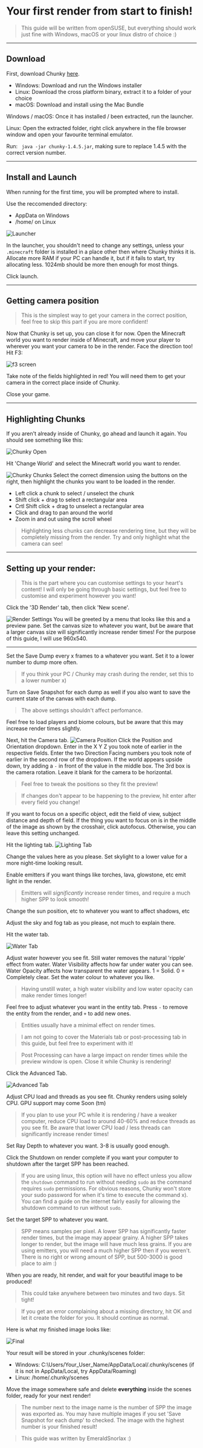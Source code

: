 Your first render from start to finish!
===
> This guide will be written from openSUSE, but everything should work just fine with Windows, macOS or your linux distro of choice :)
___

## Download

First, download Chunky [here](http://chunky.llbit.se/download.html).

- Windows: Download and run the Windows installer
- Linux: Download the cross platform binary, extract it to a folder of your choice
- macOS: Download and install using the Mac Bundle

Windows / macOS: Once it has installed / been extracted, run the launcher.

Linux: Open the extracted folder, right click anywhere in the file browser window and open your favourite terminal emulator.

Run: ```
java -jar chunky-1.4.5.jar```, making sure to replace 1.4.5 with the correct version number.

___
## Install and Launch

When running for the first time, you will be prompted where to install.

Use the reccomended directory:
- AppData on Windows
- /home/ on Linux

![Launcher](https://i.imgur.com/dCtQUKI.png)

In the launcher, you shouldn't need to change any settings, unless your `.minecraft` folder is installed in a place other then where Chunky thinks it is.
Allocate more RAM if your PC can handle it, but if it fails to start, try allocating less. 1024mb should be more then enough for most things.

Click launch.
___

## Getting camera position
> This is the simplest way to get your camera in the correct position, feel free to skip this part if you are more confident!



Now that Chunky is set up, you can close it for now.
Open the Minecraft world you want to render inside of Minecraft, and move your player to wherever you want your camera to be in the render. Face the direction too!
Hit F3:

![f3 screen](https://i.imgur.com/zKH4wp7.gif)

Take note of the fields highlighted in red!
You will need them to get your camera in the correct place inside of Chunky.

Close your game.
___
## Highlighting Chunks
If you aren't already inside of Chunky, go ahead and launch it again. You should see something like this:

![Chunky Open](https://i.imgur.com/KmqSsck.png)

Hit 'Change World' and select the Minecraft world you want to render.

![Chunky Chunks](https://i.imgur.com/RqaVU7R.png)
Select the correct dimension using the buttons on the right, then highlight the chunks you want to be loaded in the render.
- Left click a chunk to select / unselect the chunk
- Shift click + drag to select a rectangular area
- Crtl Shift click + drag to unselect a rectangular area
- Click and drag to pan around the world
- Zoom in and out using the scroll wheel

> Highlighting less chunks can decrease rendering time, but they will be completely missing from the render. Try and only highlight what the camera can see!

___
## Setting up your render:
> This is the part where you can customise settings to your heart's content! I will only be going through basic settings, but feel free to customise and experiment however you want!

Click the '3D Render' tab, then click 'New scene'.

![Render Settings](https://i.imgur.com/sYUCI3Z.png)
You will be greeted by a menu that looks like this and a preview pane.
Set the canvas size to whatever you want, but be aware that a larger canvas size will significantly increase render times!
For the purpose of this guide, I will use 960x540.
___

Set the Save Dump every x frames to a whatever you want. Set it to a lower number to dump more often. 
> If you think your PC / Chunky may crash during the render, set this to a lower number x)

Turn on Save Snapshot for each dump as well if you also want to save the current state of the canvas with each dump.

> The above settings shouldn't affect perfomance.

Feel free to load players and biome colours, but be aware that this may increase render times slightly.

Next, hit the Camera tab.
![Camera Position](https://i.imgur.com/dCCwFgX.png)
Click the Position and Orientation dropdown.
Enter in the X Y Z you took note of earlier in the respective fields.
Enter the two Direction Facing numbers you took note of earlier in the second row of the dropdown. If the world appears upside down, try adding a `-` in front of the value in the middle box.
The 3rd box is the camera rotation. Leave it blank for the camera to be horizontal.
> Feel free to tweak the positions so they fit the preview!

> If changes don't appear to be happening to the preview, hit enter after every field you change!

If you want to focus on a specific object, edit the field of view, subject distance and depth of field. If the thing you want to focus on is in the middle of the image as shown by the crosshair, click autofocus.
Otherwise, you can leave this setting unchanged.

Hit the lighting tab.
![Lighting Tab](https://i.imgur.com/NpKrSkf.png)

Change the values here as you please.
Set skylight to a lower value for a more night-time looking result.

Enable emitters if you want things like torches, lava, glowstone, etc emit light in the render.

> Emitters will *significantly* increase render times, and require a much higher SPP to look smooth!

Change the sun position, etc to whatever you want to affect shadows, etc

Adjust the sky and fog tab as you please, not much to explain there.

Hit the water tab.

![Water Tab](https://i.imgur.com/iYn7CDe.png)

Adjust water however you see fit.
Still water removes the natural 'ripple' effect from water.
Water Visibility affects how far under water you can see.
Water Opacity affects how transparent the water appears. 1 = Solid. 0 = Completely clear.
Set the water colour to whatever you like.

> Having unstill water, a high water visibility and low water opacity can make render times longer!

Feel free to adjust whatever you want in the entity tab.
Press `-` to remove the entity from the render, and `+` to add new ones.

> Entities usually have a minimal effect on render times.

> I am not going to cover the Materials tab or post-processing tab in this guide, but feel free to experiment with it!

> Post Processing can have a large impact on render times while the preview window is open. Close it while Chunky is rendering!

Click the Advanced Tab.

![Advanced Tab](https://i.imgur.com/hOlrMiQ.png)

Adjust CPU load and threads as you see fit. Chunky renders using solely CPU. GPU support may come Soon (tm)
> If you plan to use your PC while it is rendering / have a weaker computer, reduce CPU load to around 40-60% and reduce threads as you see fit. Be aware that lower CPU load / less threads can significantly increase render times!

Set Ray Depth to whatever you want. 3-8 is usually good enough.

Click the Shutdown on render complete if you want your computer to shutdown after the target SPP has been reached.

> If you are using linux, this option will have no effect unless you allow the `shutdown` command to run without needing `sudo` as the command requires `sudo` permissions. For obvious reasons, Chunky won't store your sudo password for when it's time to execute the command x). You can find a guide on the internet fairly easily for allowing the shutdown command to run without `sudo`.

Set the target SPP to whatever you want.

> SPP means samples per pixel. A lower SPP has significantly faster render times, but the image may appear grainy. A higher SPP takes longer to render, but the image will have much less grains.
If you are using emitters, you will need a much higher SPP then if you weren't.
There is no right or wrong amount of SPP, but 500-3000 is good place to aim :)

When you are ready, hit render, and wait for your beautiful image to be produced!
> This could take anywhere between two minutes and two days. Sit tight!

> If you get an error complaining about a missing directory, hit OK and let it create the folder for you. It should continue as normal.

Here is what my finished image looks like:

![Final](https://i.imgur.com/POsTgzy.png)

Your result will be stored in your .chunky/scenes folder:

- Windows: C:\Users/Your_User_Name/AppData/Local/.chunky/scenes (if it is not in AppData/Local, try AppData/Roaming)
- Linux: /home/.chunky/scenes

Move the image somewhere safe and delete **everything** inside the scenes folder, ready for your next render!

> The number next to the image name is the number of SPP the image was exported as. You may have multiple images if you set 'Save Snapshot for each dump' to checked. The image with the highest number is your finished result!

> This guide was written by EmeraldSnorlax :)

